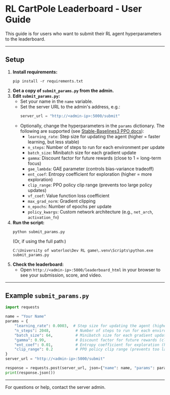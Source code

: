 # RL CartPole Leaderboard - User Guide

This guide is for users who want to submit their RL agent hyperparameters to the leaderboard.

---

## Setup

1. **Install requirements:**
   ```
   pip install -r requirements.txt
   ```
2. **Get a copy of `submit_params.py` from the admin.**
3. **Edit `submit_params.py`:**
   - Set your name in the `name` variable.
   - Set the server URL to the admin's address, e.g.:
     ```python
     server_url = "http://<admin-ip>:5000/submit"
     ```
   - Optionally, change the hyperparameters in the `params` dictionary. The following are supported (see [Stable-Baselines3 PPO docs](https://stable-baselines3.readthedocs.io/en/master/modules/ppo.html#parameters)):
     - `learning_rate`: Step size for updating the agent (higher = faster learning, but less stable)
     - `n_steps`: Number of steps to run for each environment per update
     - `batch_size`: Minibatch size for each gradient update
     - `gamma`: Discount factor for future rewards (close to 1 = long-term focus)
     - `gae_lambda`: GAE parameter (controls bias-variance tradeoff)
     - `ent_coef`: Entropy coefficient for exploration (higher = more exploration)
     - `clip_range`: PPO policy clip range (prevents too large policy updates)
     - `vf_coef`: Value function loss coefficient
     - `max_grad_norm`: Gradient clipping
     - `n_epochs`: Number of epochs per update
     - `policy_kwargs`: Custom network architecture (e.g., `net_arch`, `activation_fn`)
4. **Run the script:**
   ```
   python submit_params.py
   ```
   (Or, if using the full path:)
   ```
   C:\University of waterloo\Dev RL game\.venv\Scripts\python.exe submit_params.py
   ```
5. **Check the leaderboard:**
   - Open `http://<admin-ip>:5000/leaderboard_html` in your browser to see your submission, score, and video.

---

## Example `submit_params.py`
```python
import requests

name = "Your Name"
params = {
    "learning_rate": 0.0003,  # Step size for updating the agent (higher = faster learning, but less stable)
    "n_steps": 2048,           # Number of steps to run for each environment per update
    "batch_size": 64,          # Minibatch size for each gradient update
    "gamma": 0.99,             # Discount factor for future rewards (close to 1 = long-term focus)
    "ent_coef": 0.01,          # Entropy coefficient for exploration (higher = more exploration)
    "clip_range": 0.2          # PPO policy clip range (prevents too large policy updates)
}
server_url = "http://<admin-ip>:5000/submit"

response = requests.post(server_url, json={"name": name, "params": params}, timeout=120)
print(response.json())
```

---

For questions or help, contact the server admin.
